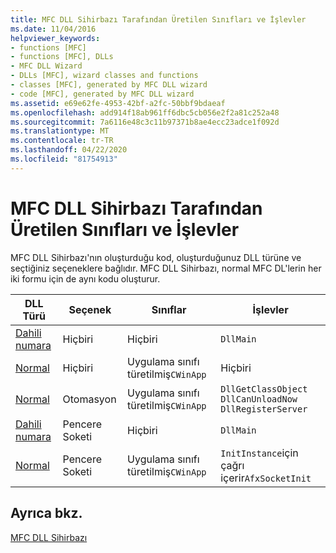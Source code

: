 ```yaml
---
title: MFC DLL Sihirbazı Tarafından Üretilen Sınıfları ve İşlevler
ms.date: 11/04/2016
helpviewer_keywords:
- functions [MFC]
- functions [MFC], DLLs
- MFC DLL Wizard
- DLLs [MFC], wizard classes and functions
- classes [MFC], generated by MFC DLL wizard
- code [MFC], generated by MFC DLL wizard
ms.assetid: e69e62fe-4953-42bf-a2fc-50bbf9bdaeaf
ms.openlocfilehash: add914f18ab961ff6dbc5cb056e2f2a81c252a48
ms.sourcegitcommit: 7a6116e48c3c11b97371b8ae4ecc23adce1f092d
ms.translationtype: MT
ms.contentlocale: tr-TR
ms.lasthandoff: 04/22/2020
ms.locfileid: "81754913"
---
```

# <a name="classes-and-functions-generated-by-the-mfc-dll-wizard"></a>MFC DLL Sihirbazı Tarafından Üretilen Sınıfları ve İşlevler

MFC DLL Sihirbazı'nın oluşturduğu kod, oluşturduğunuz DLL türüne ve seçtiğiniz seçeneklere bağlıdır. MFC DLL Sihirbazı, normal MFC DL'lerin her iki formu için de aynı kodu oluşturur.

|DLL Türü|Seçenek|Sınıflar|İşlevler|
|-----------------|------------|-------------|---------------|
|[Dahili numara](../../build/extension-dlls-overview.md)|Hiçbiri|Hiçbiri|`DllMain`|
|[Normal](../../build/regular-dlls-dynamically-linked-to-mfc.md)|Hiçbiri|Uygulama sınıfı türetilmiş`CWinApp`|Hiçbiri|
|[Normal](../../build/regular-dlls-dynamically-linked-to-mfc.md)|Otomasyon|Uygulama sınıfı türetilmiş`CWinApp`|`DllGetClassObject` `DllCanUnloadNow` `DllRegisterServer`|
|[Dahili numara](../../build/extension-dlls-overview.md)|Pencere Soketi|Hiçbiri|`DllMain`|
|[Normal](../../build/regular-dlls-dynamically-linked-to-mfc.md)|Pencere Soketi|Uygulama sınıfı türetilmiş`CWinApp`|`InitInstance`için çağrı içerir`AfxSocketInit`|

## <a name="see-also"></a>Ayrıca bkz.

[MFC DLL Sihirbazı](../../mfc/reference/mfc-dll-wizard.md)

